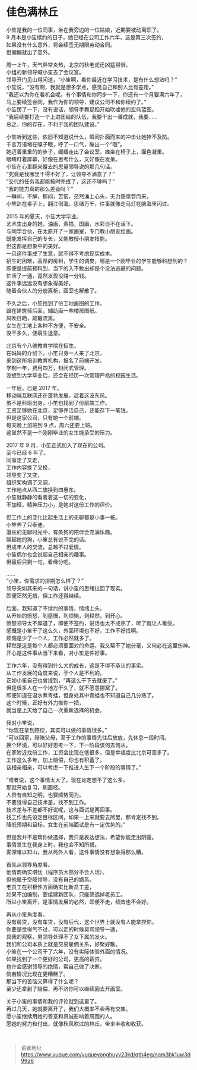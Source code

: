 # 佳色满林丘
小笙是我的一位同事，坐在我旁边的一位姑娘，近期要被动离职了。  
9 月本是小笙续约的日子，她已经在公司工作六年，这是第三次签约，  
如果没有什么意外，将会续签无期限劳动合同。  
但偏偏就出了意外。

周一上午，天气异常炎热，北京的秋老虎还凶猛得很。  
小组的新领导喊小笙去了会议室。  
领导开门见山得问道，“小笙啊，看你最近在学习技术，是有什么想法吗？”  
小笙说，“没有啊，我就是想多学点，感觉自己和别人比有差距。”  
“我还以为你在看机会呢。有个事情和你同步一下，你还有一个月要满六年了，  
马上要续签合同，我作为你的领导，建议公司不和你续约了。”  
小笙愣了一下，没有说话，领导手舞足蹈开始吹嘘他的宏伟蓝图。  
“我后续要打造一个上进团结的队伍，我要干出一番成就，我要......  
总之，你的存在，不利于我的团队建设。”

小笙听到这些，依旧不知道说什么，瞬间扑面而来的冲击让她猝不及防。  
千言万语堵在嗓子眼，呼了一口气，蹦出一个“哦”。  
她迈着重重的的步子，缓缓走出了会议室，瘫坐在椅子上，面色凝重。  
眼睛盯着屏幕，好像在思考什么，又好像在发呆。  
小笙在心里翻来覆去的思量领导说的那几句话。  
“究竟是我哪里干得不好了，让领导不满意了？”  
“交代的任务我都能按时完成了，这还不够吗？”  
“我的能力真的那么差劲吗？”  
一瞬间，不解，郁闷，苦恼，茫然涌上心头，无力感席卷而来，  
小笙趴在桌子上，翻江倒海，思绪万千，往事就像走马灯在脑海里闪过。

2015 年的夏天，小笙大学毕业。  
艺术生出身的她，油画，素描，国画，水彩自不在话下。  
与同学合伙，在太原开了一家画室，专门教小朋友绘画。  
既能发挥自己的专长，又能教授小朋友技能。  
但这都是想象中的美好。  
一旦这件事成了生意，就不得不考虑现实成本。  
招生的困难，高昂的房租，学生的调皮，哪是一个刚毕业的学生能够料想到的？  
即便是提前预料到，当下的入不敷出却是个没法逃避的问题。  
忙活了一通，竟然发现没赚一分钱。  
这件事远远没有想象得美好。  
随着合伙人的分崩离析，画室也解散了。

不久之后，小笙找到了份工地画图的工作。  
跟在建筑师后面，辅助画一些楼房图纸。  
风吹日晒，颠簸流离。  
女生在工地上各种不方便，不安全。  
没干多久，便萌生退意。

北京有个八维教育学院在招生。  
在妈妈的介绍下，小笙只身一人来了北京，  
来到这所培训教育机构，报名了前端开发。  
学制一年，费用四万，封闭式管理。  
没想到大学毕业后，还会在经历一次管理严格的校园生活。

一年后，已是 2017 年。  
移动端互联网还在蓬勃发展，趁着这波东风。  
虽不是科班出身，小笙也找到了份前端工作。  
工资足够她在北京，足够养活自己，还能存下一笔钱。  
但是这家公司，只有她一个前端。  
每天晚上加班到 9 点，周六还要上班。  
这显然不是一个刚刚毕业的女生能承受的压力。

2017 年 9 月，小笙正式加入了现在的公司。  
至今已经 6 年了。  
同事走了又走，  
工作内容换了又换，  
领导变了又变，  
组织架构调了又调，  
工作地点从西二旗换到四惠东。  
小笙就静静的看着着这一切的变化，  
不加班，精神压力小，是她对这份工作的评价。

但工作上的变化比起生活上的无聊都是小事一桩。  
小笙养了只泰迪。  
漫长的无聊时光中，有条狗的陪伴会充满乐趣。  
聊起她的狗，小笙总有说不完的话。  
但成年人的交流，总越不过爱情。  
小笙偶尔也会说起自己相亲的趣事。  
但最后只剩一句，看缘分吧。

......  
“小笙，你需求的排期怎么样了？”  
领导突如其来的一句话，讲小笙的思绪拉回了现实。  
即便茫然无措，但工作还得继续。

后面，我知道了不续约的事情，情绪上头。  
从开始的愤怒，到感慨，到烦恼，到释然，到开心。  
愤怒领导太不厚道了，即便不签约，说话也太不成熟了，听了就让人难受。  
感慨是小笙干了这么久，外面环境也不好，工作不好找啊。  
烦恼是少了一个人，工作必然就多了。  
释然是这是每个人都必须要面对的命运，我又帮不了她分毫，又何必在这里伤神。  
开心是这件事从当下来看，对小笙是件好事。

工作六年，没有得到什么大的成长，这是不得不承认的事实。  
从工作发展的角度来说，于个人是不利的。  
正如小笙自己也曾提到，“再这么干下去就废了。”  
但是很多人在一个地方干久了，就不愿意挪窝了。  
即便知道在温水煮青蛙，但身处其中青蛙也不知道自己几分熟了。  
这个时候，正好有外力推你一把，  
就当是上天给了自己一次重新选择的机会。

我对小笙说，  
“你现在拿到赔偿，其实可以做的事情很多。”  
“可以回家，陪陪父母，至于工作的事情先往后放放，先休息一段时间。  
换个环境，可以好好思考一下，下一阶段该何去何从。  
在家附近找份工作，工资会比现在低很多，但是幸福度比北京可高多了。  
工作这么多年，加上赔偿，你也有积蓄了。  
该相亲相亲，可以考虑一下推进人生下一个阶段的事情了。”

“或者说，这个事情太大了，现在肯定想不了这么多。  
那就开始复习，刷面经。  
人贵有自知之明，也要顺势而为。  
不要觉得自己技术差，找不到工作。  
技术差与不差都不好说呢，这与面试是两回事。  
找工作也先设定目标区间，如果一上来就要去阿里，那肯定找不到。  
降低预期和目标，女生在前端面试是有一定优势的。”

但是我并不是帮你做选择，我只是表达想法，希望你能走出阴霾。  
事情发生在我身上时，我也会不知所措。  
雾深难以知山，我从局外人看，这件事情没有想象得那么糟。

首先从领导角度看。  
他情商确实堪忧（程序员大部分不会人话）。  
但他属于空降领导，没有自己的嫡系。  
老员工在积极性方面确实比新员工差，  
如果不加编制，要组建新团队，只能筛选掉老员工。  
所以小笙离开，是事情发展的必然，即便不走，绩效也不会好。

再从小笙角度看。  
没有房贷，没有车贷，没有后代，这个世界上就没有人能拿捏你。  
你要是觉得气不过，可以走的时候臭骂领导一通，  
具我的观察，男领导处理不了女下属的发火。  
我们和公司本质上就是交易雇佣关系，好聚好散。  
小笙在一个公司干了六年，没有实际体验外面的情况。  
如果找到了一个更好的公司，更高的薪资。  
也许会感谢领导的绝情，帮自己做了决断。  
倘若情况比现在更糟糕了。  
那当下的苦恼又算得了什么呢？  
至少还拿到了赔偿，再不济你可以继续回去开画室。

关于小笙的事情和我的评论就到这里了。  
再过几天，她就要离开了，我们大概率不会再有交集。  
愿小笙继续用她的善意和真诚影响着周围的人。  
愿她的努力和付出，就像秋风吹过的林丘，带来丰收和收获。

<br>
  
> 语雀地址 https://www.yuque.com/yuqueyonghuyv23kd/qth4eg/nqm3bk1uw3d9ttz6
